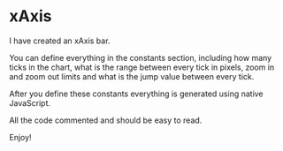 # xAxis

I have created an xAxis bar. 

You can define everything in the constants section, including how many ticks in the chart, what is the range between every tick in pixels, zoom in and zoom out limits and what is the jump value between every tick.

After you define these constants everything is generated using native JavaScript. 

All the code commented and should be easy to read.
 
Enjoy!